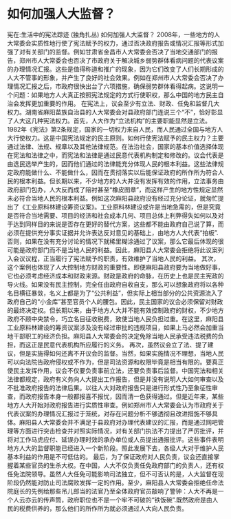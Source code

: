 # 如何加强人大监督？

宪在:生活中的宪法踪迹 (独角扎丛)
如何加强人大监督？
2008年，一些地方的人大常委会实质性地行使了宪法赋予的权力，通过否决政府报告或情况汇报等形式加强了对有关部门的监督。例如甘肃省金昌市人大常委会否决了当地交通部门的报告，郑州市人大常委会也否决了市政府关于解决城乡弱势群体看病问题的代表议案的办理情况汇报。这些是值得称道和推广的现象，因为它们改变了人们长期形成的人大不管事的形象，并产生了良好的社会效果。例如在郑州市人大常委会否决了办理情况汇报之后，市政府很快出台了六项措施，确保弱势群体看得起病。这说明一个问题：如果地方人大真正按照宪法规定的方式行使职权，那么中国的地方民主自治会发挥更加重要的作用。
在宪法上，议会至少有立法、财政、任免和监督几大权力。湖南省麻阳苗族自治县的人大常委会对县政府部门连说三个“不”，恰好彰显了人大这几种宪法权力。首先，人大作为“立法机构”的主要职能显然是立法。1982年《宪法》第2条规定，国家的一切权力来自人民，而人民通过全国与地方人大行使权力。这是中国宪法规定的民主原则。如何行使宪法赋予的民主权力？主要通过法律、法规、规章以及其他法律规范。在法治社会，国家的基本价值选择体现在宪法和法律之中，而宪法和法律是通过民意代表机构制定和修改的。议会代表是由选民选举产生的，因而他们通过的法律能充分体现人民的根本利益。这些法律规定政府能做什么、不能做什么，因而在贯彻落实以后能保证政府的所作所为符合人民的根本利益。但长期以来，不少地方的人大并没有发挥有效的作用，立法事务由政府部门包办，人大反而成了陪衬甚至“橡皮图章”，而这样产生的地方性规定显然未必符合当地人民的根本利益。例如这次麻阳县政府没有经过充分论证，就匆忙提出了《工业原料林建设筹资议案》。工业原料林建设或许是当地急需的，但是究竟是否符合当地需要、项目的经济和社会成本几何、项目总体上利弊得失如何以及对于达到同样目的来说是否存在更好的替代方案，这些都不能由政府自己说了算，而必须在提供充分事实证据并允许表达反对意见的基础上，由地方人大代表“拍板”.否则，如果在没有充分讨论的情况下就稀里糊涂通过了议案，那么它最后体现的很可能是政府部门而不是当地人民的利益。因此，麻阳县人大常委会拒绝将此议案列入会议议程，正当履行了宪法赋予的职责，有效维护了当地人民的利益。
其次，这个案例也体现了人大控制地方财政的重要性。即便麻阳县政府要为当地做好事，它也必须考虑经济成本和财政来源。财政是政府的命脉，在历史上也是民主宪政的导火线。如果没有民主控制，完全任由政府自收自支，那么可以想象政府将以各种名目横征暴敛，名义上都是为了“公共利益”，但实际上相当部分的公共资源流入了政府自己的“小金库”甚至官员个人的腰包。因此，民主国家的议会必须保留对财政的最终决定权。但长期以来，由于地方人大并不能有效控制政府的财权，不少地方政府不顾中央禁令，巧立名目征收税费，致使当地人民负担过重。在这里，麻阳县工业原料林建设的筹资议案涉及没有经过审批的违规项目，如果上马必然会加重当地干部职工的经济负担。麻阳县人大常委会的决定免除当地人民承受违法税费的负担，而这正是民意代表机构所应履行的义务。
再次，虽然议会立了法、提了建议，但是实施得如何还离不开议会的监督。当然，如果实施情况不理想，当地人民可以向法院告政府侵权或不作为，但是司法资源和权限毕竟是相当有限的。要真正使民主发挥作用，议会不仅要负责事前立法，还要负责事后监督。中国宪法和相关法律都规定，政府有义务向人大提出工作报告，但是并没有说明人大如何审查以及不批准政府报告的法律后果。以往人大对政府报告只是进行形式性乃至象征性审查，而政府报告本身一般都报喜不报忧，因而清一色获得通过。但是近年来，某些地方人大开始对政府报告进行实质性审查。例如郑州市人大常委会认为市政府关于代表议案的办理情况汇报过于笼统，对存在问题分析不够透彻且改进措施不够具体。麻阳县人大常委会并不满足于县政府对办理代表建议的汇报，而是通过网吧管理等方面进行突击检查并对照实际情况，对有关部门执法不力提出了严厉批评，并将对工作马虎应付、延误办理时效的承办单位或人员提出通报批评。这些事件表明地方人大的监督职能已经进入一个新阶段。照此发展下去，各级人大对于维护人民基本利益的作用是不可低估的。
最后，为了保证政府对人民负责，议会还直接掌握着某些官员的生杀大权。在中国，人大不仅负责任免政府部门的负责人，还有权任免法院领导。虽然人大任免可能影响司法独立，但不可否认的是，人大监督在现阶段仍然能对防止司法腐败发挥一定的作用。至少，麻阳县人大常委会拒绝任命法院庭长的先例给那些吊儿郎当的法官乃至全体政府官员敲响了警钟：人大不再是一个人云亦云的传声筒，政府职位也不是一个牢不可破的“铁饭碗”.既然政府是由人民的税费供养的，那么他们的所作所为就必须通过人大向人民负责。